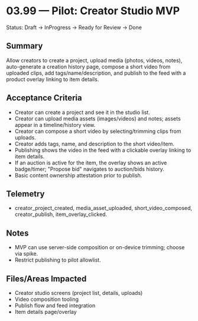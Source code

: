 # 03.99 — Pilot: Creator Studio MVP

Status: Draft → InProgress → Ready for Review → Done

## Summary
Allow creators to create a project, upload media (photos, videos, notes), auto-generate a creation history page, compose a short video from uploaded clips, add tags/name/description, and publish to the feed with a product overlay linking to item details.

## Acceptance Criteria
- Creator can create a project and see it in the studio list.
- Creator can upload media assets (images/videos) and notes; assets appear in a timeline/history view.
- Creator can compose a short video by selecting/trimming clips from uploads.
- Creator adds tags, name, and description to the short video/item.
- Publishing shows the video in the feed with a clickable overlay linking to item details.
- If an auction is active for the item, the overlay shows an active badge/timer; "Propose bid" navigates to auction/bids history.
- Basic content ownership attestation prior to publish.

## Telemetry
- creator_project_created, media_asset_uploaded, short_video_composed, creator_publish, item_overlay_clicked.

## Notes
- MVP can use server-side composition or on-device trimming; choose via spike.
- Restrict publishing to pilot allowlist.

## Files/Areas Impacted
- Creator studio screens (project list, details, uploads)
- Video composition tooling
- Publish flow and feed integration
- Item details page/overlay